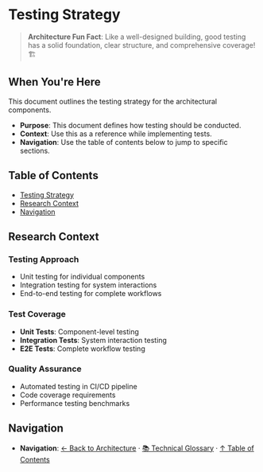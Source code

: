 # Testing Strategy

> **Architecture Fun Fact**: Like a well-designed building, good testing has a solid foundation, clear structure, and comprehensive coverage! 🏗️

## When You're Here

This document outlines the testing strategy for the architectural components.

- **Purpose**: This document defines how testing should be conducted.
- **Context**: Use this as a reference while implementing tests.
- **Navigation**: Use the table of contents below to jump to specific sections.

## Table of Contents

- [Testing Strategy](#testing-strategy)
- [Research Context](#research-context)
- [Navigation](#navigation)

## Research Context

### Testing Approach
- Unit testing for individual components
- Integration testing for system interactions
- End-to-end testing for complete workflows

### Test Coverage
- **Unit Tests**: Component-level testing
- **Integration Tests**: System interaction testing
- **E2E Tests**: Complete workflow testing

### Quality Assurance
- Automated testing in CI/CD pipeline
- Code coverage requirements
- Performance testing benchmarks

## Navigation

- **Navigation**: [← Back to Architecture](../README.md) · [📚 Technical Glossary](../GLOSSARY.md) · [↑ Table of Contents](#testing-strategy)
